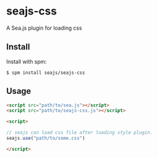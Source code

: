 seajs-css
=========

A Sea.js plugin for loading css

Install
-------

Install with spm:

    $ spm install seajs/seajs-css


Usage
-----

```html
<script src="path/to/sea.js"></script>
<script src="path/to/seajs-css.js"></script>

<script>

// seajs can load css file after loading style plugin.
seajs.use("path/to/some.css")

</script>
```
